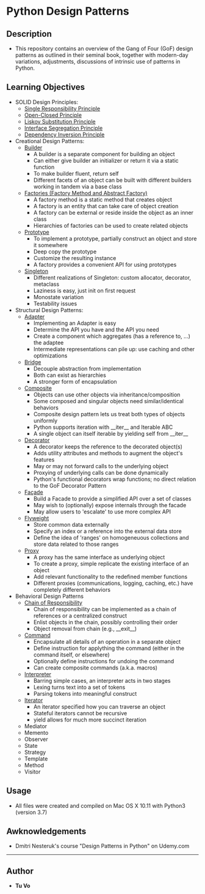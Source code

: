 # Python Design Patterns

## Description

* This repository contains an overview of the Gang of Four (GoF) design patterns as outlined in their seminal book, together with modern-day variations, adjustments, discussions of intrinsic use of patterns in Python.

## Learning Objectives

* SOLID Design Principles:
  * [Single Responsibility Principle](/solid/single_responsibility.py)
  * [Open-Closed Principle](/solid/open_closed.py)
  * [Liskov Substitution Principle](/solid/liskov.py)
  * [Interface Segregation Principle](/solid/interface_segregation.py)
  * [Dependency Inversion Principle](/solid/dependency_inversion.py)
* Creational Design Patterns:
  * [Builder](/builder)
    * A builder is a separate component for building an object
    * Can either give builder an initializer or return it via a static function
    * To make builder fluent, return self
    * Different facets of an object can be built with different builders working in tandem via a base class
  * [Factories (Factory Method and Abstract Factory)](/factories)
    * A factory method is a static method that creates object
    * A factory is an entity that can take care of object creation
    * A factory can be external or reside inside the object as an inner class
    * Hierarchies of factories can be used to create related objects
  * [Prototype](/prototype)
    * To implement a prototype, partially construct an object and store it somewhere
    * Deep copy the prototype
    * Customize the resulting instance
    * A factory provides a convenient API for using prototypes
  * [Singleton](/singleton)
    * Different realizations of Singleton: custom allocator, decorator, metaclass
    * Laziness is easy, just init on first request
    * Monostate variation
    * Testability issues
* Structural Design Patterns:
  * [Adapter](/adapter)
    * Implementing an Adapter is easy
    * Determine the API you have and the API you need
    * Create a component which aggregates (has a reference to, ...) the adaptee
    * Intermediate representations can pile up: use caching and other optimizations
  * [Bridge](/bridge/bridge.py)
    * Decouple abstraction from implementation
    * Both can exist as hierarchies
    * A stronger form of encapsulation
  * [Composite](/composite)
    * Objects can use other objects via inheritance/composition
    * Some composed and singular objects need similar/identical behaviors
    * Composite design pattern lets us treat both types of objects uniformly
    * Python supports iteration with \_\_iter__ and Iterable ABC
    * A single object can itself iterable by yielding self from \_\_iter\_\_
  * [Decorator](/decorator)
    * A decorator keeps the reference to the decorated object(s)
    * Adds utility attributes and methods to augment the object's features
    * May or may not forward calls to the underlying object
    * Proxying of underlying calls can be done dynamically
    * Python's functional decorators wrap functions; no direct relation to the GoF Decorator Pattern
  * [Façade](/facade/facade.py)
    * Build a Facade to provide a simplified API over a set of classes
    * May wish to (optionally) expose internals through the facade
    * May allow users to 'escalate' to use more complex API
  * [Flyweight](/flyweight)
    * Store common data externally
    * Specify an index or a reference into the external data store
    * Define the idea of 'ranges' on homogeneuous collections and store data related to   those ranges
  * [Proxy](/proxy)
    * A proxy has the same interface as underlying object
    * To create a proxy, simple replicate the existing interface of an object
    * Add relevant functionality to the redefined member functions
    * Different proxies (communications, logging, caching, etc.) have completely different behaviors
* Behavioral Design Patterns
  * [Chain of Responsibility](/chain_of_res)
    * Chain of responsibility can be implemented as a chain of references or
      a centralized construct
    * Enlist objects in the chain, possibly controlling their order
    * Object removal from chain (e.g., \_\_exit\_\_)
  * [Command](/command)
    * Encapsulate all details of an operation in a separate object
    * Define instruction for applything the command (either in the command itself, or elsewhere)
    * Optionally define instructions for undoing the command
    * Can create composite commands (a.k.a. macros)
  * [Interpreter](/interpreter)
    * Barring simple cases, an interpreter acts in two stages
    * Lexing turns text into a set of tokens
    * Parsing tokens into meaningful construct
  * [Iterator](/iterator)
    * An iterator specified how you can traverse an object
    * Stateful iterators cannot be recursive
    * yield allows for much more succinct iteration
  * Mediator
  * Memento
  * Observer
  * State
  * Strategy
  * Template
  * Method
  * Visitor

## Usage

* All files were created and compiled on Mac OS X 10.11 with Python3 (version 3.7)

## Awknowledgements

* Dmitri Nesteruk's course "Design Patterns in Python" on Udemy.com

---

## Author

* __Tu Vo__
